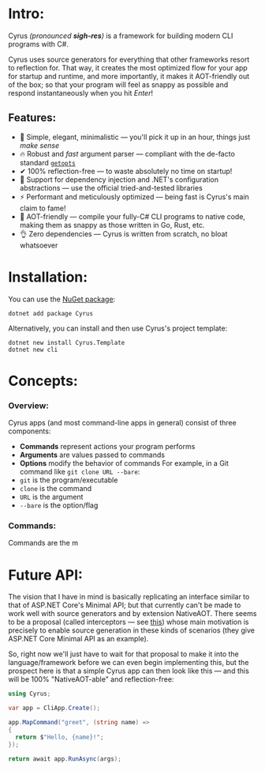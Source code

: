# Intro:
Cyrus *(pronounced **sigh-res**)* is a framework for building modern CLI programs with C#.

Cyrus uses source generators for everything that other frameworks resort to reflection for. That way, it creates the most optimized flow for your app for startup and runtime, and more importantly, it makes it AOT-friendly out of the box; so that your program will feel as snappy as possible and respond instantaneously when you hit *Enter*!

## Features:
- 💎 Simple, elegant, minimalistic — you'll pick it up in an hour, things just _make sense_
- 🔥 Robust and *fast* argument parser — compliant with the de-facto standard [`getopts`](https://en.wikipedia.org/wiki/Getopts)
- ✔ 100% reflection-free — to waste absolutely no time on startup!
- 💉 Support for dependency injection and .NET's configuration abstractions — use the official tried-and-tested libraries
- ⚡ Performant and meticulously optimized — being fast is Cyrus's main claim to fame!
- 💨 AOT-friendly — compile your fully-C# CLI programs to native code, making them as snappy as those written in Go, Rust, etc.
- 👌 Zero dependencies — Cyrus is written from scratch, no bloat whatsoever

# Installation:

You can use the [NuGet package](https://www.nuget.org/packages/Cyrus/):
```shell
dotnet add package Cyrus
```

Alternatively, you can install and then use Cyrus's project template:
```
dotnet new install Cyrus.Template
dotnet new cli
```

# Concepts:

### Overview:
Cyrus apps (and most command-line apps in general) consist of three components:
- **Commands** represent actions your program performs
- **Arguments** are values passed to commands
- **Options** modify the behavior of commands
For example, in a Git command like `git clone URL --bare`:
- `git` is the program/executable
- `clone` is the command
- `URL` is the argument
- `--bare` is the option/flag

### Commands:
Commands are the m

# Future API:
The vision that I have in mind is basically replicating an interface similar to that of ASP.NET Core's Minimal API; but that currently can't be made to work well with source generators and by extension NativeAOT. There seems to be a proposal (called interceptors — see [this](https://github.com/dotnet/csharplang/issues/7009)) whose main motivation is precisely to enable source generation in these kinds of scenarios (they give ASP.NET Core Minimal API as an example).

So, right now we'll just have to wait for that proposal to make it into the language/framework before we can even begin implementing this, but the prospect here is that a simple Cyrus app can then look like this — and this will be 100% "NativeAOT-able" and reflection-free:

```csharp
using Cyrus;

var app = CliApp.Create();

app.MapCommand("greet", (string name) =>
{
  return $"Hello, {name}!";
});

return await app.RunAsync(args);
```
